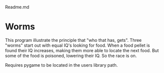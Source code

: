 Readme.md
# Worms

This program illustrate the principle that "who that has, gets".  Three "worms" start out with equal IQ's looking for food.  When a food pellet is found their IQ increases, making them more able to locate the next food. But some of the food is poisoned, lowering their IQ. So the race is on.

Requires pygame to be located in the users library path. 